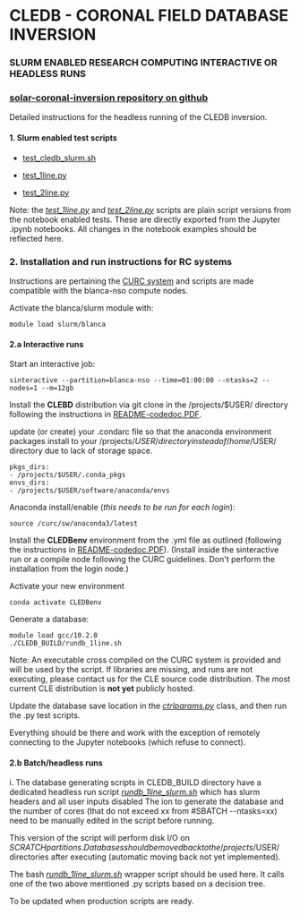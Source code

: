 # **CLEDB - CORONAL FIELD DATABASE INVERSION**
### **SLURM ENABLED RESEARCH COMPUTING INTERACTIVE OR HEADLESS RUNS**

### [solar-coronal-inversion repository on github](https://github.com/arparaschiv/solar-coronal-inversion/)

Detailed instructions for the headless running of the CLEDB inversion.

#### 1. Slurm enabled test scripts 

- [test_cledb_slurm.sh](./test_cledb_slurm.sh)

- [test_1line.py](./test_1line.py)

- [test_2line.py](./test_2line.py)

Note: the *[test_1line.py](./test_1line.py)* and *[test_2line.py](./test_2line.py)* scripts are plain script versions from the notebook enabled tests. 
These are directly exported from the Jupyter .ipynb notebooks.
All changes in the notebook examples should be reflected here.

### 2. Installation and run instructions for RC systems

Instructions are pertaining the [CURC system](https://curc.readthedocs.io/en/latest/index.html) and scripts are made compatible with the blanca-nso compute nodes.

Activate the blanca/slurm module with: 

    module load slurm/blanca 

#### 2.a Interactive runs

Start an interactive job:

    sinteractive --partition=blanca-nso --time=01:00:00 --ntasks=2 --nodes=1 --m=12gb

Install the **CLEBD** distribution via git clone in the /projects/$USER/ directory following the instructions in [README-codedoc.PDF](./codedoc-latex/README-CODEDOC.pdf).

update (or create) your .condarc file so that the anaconda environment packages install to your /projects/$USER/ directory instead of /home/$USER/ directory due to lack of storage space.

    pkgs_dirs:
    - /projects/$USER/.conda_pkgs
    envs_dirs:
    - /projects/$USER/software/anaconda/envs

Anaconda install/enable (*this needs to be run for each login*):

    source /curc/sw/anaconda3/latest

Install the **CLEDBenv** environment from the .yml file as outlined (following the instructions in [README-codedoc.PDF](./codedoc-latex/README-CODEDOC.pdf)).
(Install inside the sinteractive run or a compile node following the CURC guidelines. Don't perform the installation from the login node.)

Activate your new environment

    conda activate CLEDBenv

Generate a database:

    module load gcc/10.2.0
    ./CLEDB_BUILD/rundb_1line.sh 

Note: An executable cross compiled on the CURC system is provided and will be used by the script. If libraries are missing, and runs are not executing, please contact us for the CLE source code distribution. The most current CLE distribution is **not yet** publicly hosted.

Update the database save location in the *[ctrlparams.py](./ctrlparams.py)* class, and then run the .py test scripts. 

Everything should be there and work with the exception of remotely connecting to the Jupyter notebooks (which refuse to connect).

#### 2.b Batch/headless runs

i. The database generating scripts in CLEDB_BUILD directory have a dedicated headless run script *[rundb_1line_slurm.sh](./CLEBD_BUILD/rundb_1line_slurm.sh)* which has slurm headers and all user inputs disabled
The ion to generate the database and the number of cores (that do not exceed xx from #SBATCH --ntasks=xx) need to be manually edited in the script before running. 

This version of the script will perform disk I/O on $SCRATCH partitions. Databases should be moved back to the /projects/$USER/ directories after executing (automatic moving back not yet implemented).

The bash *[rundb_1line_slurm.sh](./CLEBD_BUILD/rundb_1line_slurm.sh)* wrapper script should be used here. It calls one of the two above mentioned .py scripts based on a decision tree.

To be updated when production scripts are ready.
